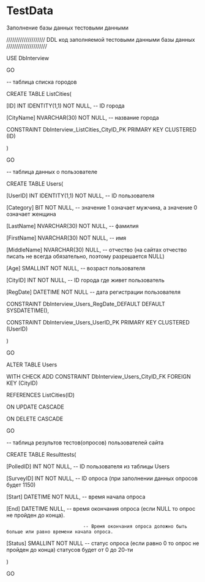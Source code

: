# TestData
Заполнение базы данных тестовыми данными

//////////////////// DDL код заполняемой тестовыми данными базы данных /////////////////////

USE DbInterview

GO

-- таблица списка городов 

CREATE TABLE ListCities(

[ID]   INT IDENTITY(1,1) NOT NULL,      -- ID города 

[CityName] NVARCHAR(30)  NOT NULL,      -- название города

CONSTRAINT DbInterview_ListCities_CityID_PK PRIMARY KEY CLUSTERED (ID)

)

GO

-- таблица данных о пользователе

CREATE TABLE Users(

[UserID]      INT IDENTITY(1,1) NOT NULL,  -- ID пользователя

[Category]    BIT               NOT NULL,  -- значение 1 означает мужчина, а значение 0 означает женщина

[LastName]    NVARCHAR(30)      NOT NULL,  -- фамилия 

[FirstName]   NVARCHAR(30)      NOT NULL,  -- имя 

[MiddleName]  NVARCHAR(30)          NULL,  -- отчество (на сайтах отчество писать не всегда обязательно, поэтому разрешается NULL)

[Age]         SMALLINT          NOT NULL,  -- возраст пользователя

[CityID]      INT               NOT NULL,  -- ID города где живет пользователь

[RegDate]     DATETIME          NOT NULL   -- дата регистрации пользователя  

CONSTRAINT DbInterview_Users_RegDate_DEFAULT DEFAULT SYSDATETIME(), 

CONSTRAINT DbInterview_Users_UserID_PK PRIMARY KEY CLUSTERED (UserID)

)

GO

ALTER TABLE Users 

WITH CHECK ADD CONSTRAINT DbInterview_Users_CityID_FK FOREIGN KEY (CityID)

REFERENCES ListCities(ID) 

ON UPDATE CASCADE

ON DELETE CASCADE

GO


-- таблица результов тестов(опросов) пользователей сайта

CREATE TABLE Resulttests( 

[PolledID]  INT      NOT NULL,  -- ID пользователя из таблицы Users

[SurveyID]  INT      NOT NULL,  -- ID опроса (при заполнении данных опросов будет 1150) 

[Start]     DATETIME NOT NULL,  -- время начала опроса 

[End]       DATETIME NULL,      -- время окончания опроса (если NULL то опрос не пройден до конца).

                                -- Время окончания опроса доложно быть больше или равно времени начала опроса.

[Status]    SMALLINT NOT NULL   -- статус опроса (если равно 0 то опрос не пройден до конца) статусов будет от 0 до 20-ти

)

GO 

